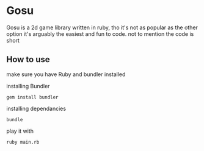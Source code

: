 # Gosu

Gosu is a 2d game library written in ruby, tho it's not as popular as the other option it's arguably the easiest and fun to code. not to mention the code is short

## How to use

make sure you have Ruby and bundler installed

installing Bundler
```
gem install bundler
```  
installing dependancies 
```
bundle
```
play it with
```
ruby main.rb
```
